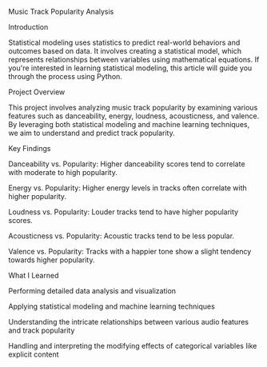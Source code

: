 Music Track Popularity Analysis


Introduction

Statistical modeling uses statistics to predict real-world behaviors and outcomes based on data. It involves creating a statistical model, which represents relationships between variables using mathematical equations. If you're interested in learning statistical modeling, this article will guide you through the process using Python.

Project Overview

This project involves analyzing music track popularity by examining various features such as danceability, energy, loudness, acousticness, and valence. By leveraging both statistical modeling and machine learning techniques, we aim to understand and predict track popularity.

Key Findings

Danceability vs. Popularity: Higher danceability scores tend to correlate with moderate to high popularity.

Energy vs. Popularity: Higher energy levels in tracks often correlate with higher popularity.

Loudness vs. Popularity: Louder tracks tend to have higher popularity scores.

Acousticness vs. Popularity: Acoustic tracks tend to be less popular.

Valence vs. Popularity: Tracks with a happier tone show a slight tendency towards higher popularity.

What I Learned

Performing detailed data analysis and visualization

Applying statistical modeling and machine learning techniques

Understanding the intricate relationships between various audio features and track popularity

Handling and interpreting the modifying effects of categorical variables like explicit content
